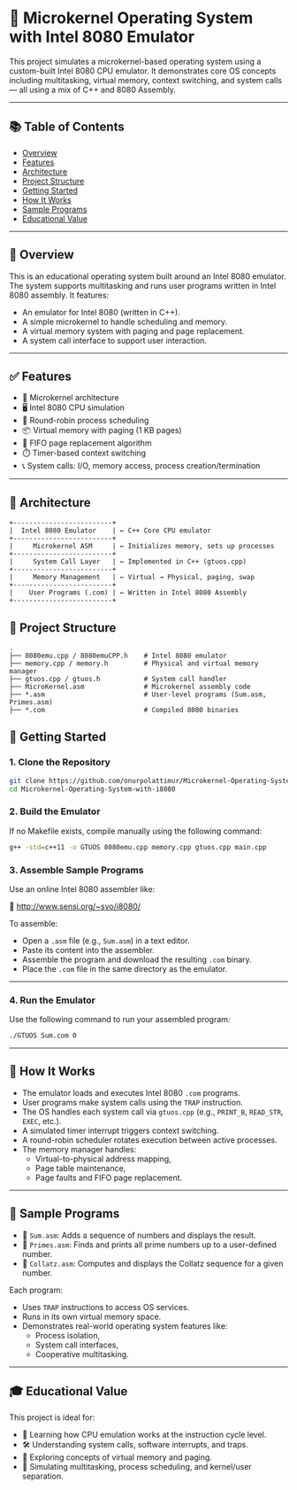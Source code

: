 # 🧠 Microkernel Operating System with Intel 8080 Emulator

This project simulates a microkernel-based operating system using a custom-built Intel 8080 CPU emulator. It demonstrates core OS concepts including multitasking, virtual memory, context switching, and system calls — all using a mix of C++ and 8080 Assembly.

---

## 📚 Table of Contents

- [Overview](#overview)
- [Features](#features)
- [Architecture](#architecture)
- [Project Structure](#project-structure)
- [Getting Started](#getting-started)
- [How It Works](#how-it-works)
- [Sample Programs](#sample-programs)
- [Educational Value](#educational-value)

---

## 📝 Overview

This is an educational operating system built around an Intel 8080 emulator. The system supports multitasking and runs user programs written in Intel 8080 assembly. It features:

- An emulator for Intel 8080 (written in C++).
- A simple microkernel to handle scheduling and memory.
- A virtual memory system with paging and page replacement.
- A system call interface to support user interaction.

---

## ✅ Features

- 🧱 Microkernel architecture
- 🖥️ Intel 8080 CPU simulation
- 🔁 Round-robin process scheduling
- 📦 Virtual memory with paging (1 KB pages)
- 🔄 FIFO page replacement algorithm
- ⏱️ Timer-based context switching
- 📞 System calls: I/O, memory access, process creation/termination

---

## 🧩 Architecture

```text
+-------------------------+
|  Intel 8080 Emulator    | ← C++ Core CPU emulator
+-------------------------+
|     Microkernel ASM     | ← Initializes memory, sets up processes
+-------------------------+
|     System Call Layer   | ← Implemented in C++ (gtuos.cpp)
+-------------------------+
|     Memory Management   | ← Virtual → Physical, paging, swap
+-------------------------+
|    User Programs (.com) | ← Written in Intel 8080 Assembly
+-------------------------+
```
## 📂 Project Structure

```text
.
├── 8080emu.cpp / 8080emuCPP.h    # Intel 8080 emulator
├── memory.cpp / memory.h         # Physical and virtual memory manager
├── gtuos.cpp / gtuos.h           # System call handler
├── MicroKernel.asm               # Microkernel assembly code
├── *.asm                         # User-level programs (Sum.asm, Primes.asm)
├── *.com                         # Compiled 8080 binaries
```
## 🚀 Getting Started

### 1. Clone the Repository

```bash
git clone https://github.com/onurpolattimur/Microkernel-Operating-System-with-i8080.git
cd Microkernel-Operating-System-with-i8080
```
### 2. Build the Emulator

If no Makefile exists, compile manually using the following command:

```bash
g++ -std=c++11 -o GTUOS 8080emu.cpp memory.cpp gtuos.cpp main.cpp
```
### 3. Assemble Sample Programs

Use an online Intel 8080 assembler like:

🔗 http://www.sensi.org/~svo/i8080/

To assemble:

- Open a `.asm` file (e.g., `Sum.asm`) in a text editor.
- Paste its content into the assembler.
- Assemble the program and download the resulting `.com` binary.
- Place the `.com` file in the same directory as the emulator.

---

### 4. Run the Emulator

Use the following command to run your assembled program:

```bash
./GTUOS Sum.com 0
```
---

## 🔧 How It Works

- The emulator loads and executes Intel 8080 `.com` programs.
- User programs make system calls using the `TRAP` instruction.
- The OS handles each system call via `gtuos.cpp` (e.g., `PRINT_B`, `READ_STR`, `EXEC`, etc.).
- A simulated timer interrupt triggers context switching.
- A round-robin scheduler rotates execution between active processes.
- The memory manager handles:
  - Virtual-to-physical address mapping,
  - Page table maintenance,
  - Page faults and FIFO page replacement.

---

## 🧪 Sample Programs

- 📄 `Sum.asm`: Adds a sequence of numbers and displays the result.
- 📄 `Primes.asm`: Finds and prints all prime numbers up to a user-defined number.
- 📄 `Collatz.asm`: Computes and displays the Collatz sequence for a given number.

Each program:

- Uses `TRAP` instructions to access OS services.
- Runs in its own virtual memory space.
- Demonstrates real-world operating system features like:
  - Process isolation,
  - System call interfaces,
  - Cooperative multitasking.

---

## 🎓 Educational Value

This project is ideal for:

- 🧠 Learning how CPU emulation works at the instruction cycle level.
- 🛠️ Understanding system calls, software interrupts, and traps.
- 🧰 Exploring concepts of virtual memory and paging.
- 🔁 Simulating multitasking, process scheduling, and kernel/user separation.
